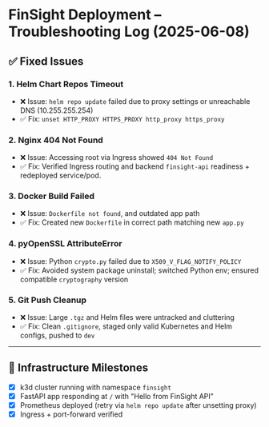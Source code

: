 # FinSight Deployment – Troubleshooting Log (2025-06-08)

## ✅ Fixed Issues
### 1. Helm Chart Repos Timeout
- ❌ Issue: `helm repo update` failed due to proxy settings or unreachable DNS (10.255.255.254)
- ✅ Fix: `unset HTTP_PROXY HTTPS_PROXY http_proxy https_proxy`

### 2. Nginx 404 Not Found
- ❌ Issue: Accessing root via Ingress showed `404 Not Found`
- ✅ Fix: Verified Ingress routing and backend `finsight-api` readiness + redeployed service/pod.

### 3. Docker Build Failed
- ❌ Issue: `Dockerfile not found`, and outdated app path
- ✅ Fix: Created new `Dockerfile` in correct path matching new `app.py`

### 4. pyOpenSSL AttributeError
- ❌ Issue: Python `crypto.py` failed due to `X509_V_FLAG_NOTIFY_POLICY`
- ✅ Fix: Avoided system package uninstall; switched Python env; ensured compatible `cryptography` version

### 5. Git Push Cleanup
- ❌ Issue: Large `.tgz` and Helm files were untracked and cluttering
- ✅ Fix: Clean `.gitignore`, staged only valid Kubernetes and Helm configs, pushed to `dev`

---

## 🧱 Infrastructure Milestones
- [x] k3d cluster running with namespace `finsight`
- [x] FastAPI app responding at `/` with "Hello from FinSight API"
- [x] Prometheus deployed (retry via `helm repo update` after unsetting proxy)
- [x] Ingress + port-forward verified
